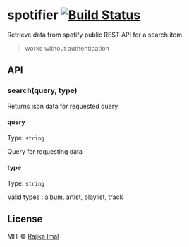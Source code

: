 # spotifier [![Build Status](https://travis-ci.org/rajikaimal/spotifier.svg?branch=master)](https://travis-ci.org/rajikaimal/spotifier)

Retrieve data from spotify public REST API for a search item

> works without authentication

## API

### search(query, type)

Returns json data for requested query

#### query

Type: `string`

Query for requesting data

#### type

Type: `string`

Valid types : album, artist, playlist, track

## License

MIT © [Rajika Imal](https://rajikaimal.github.io)